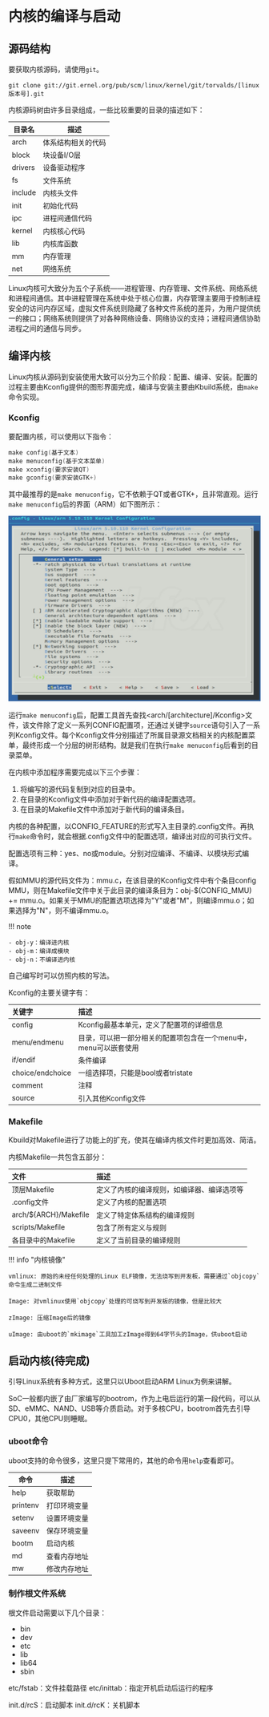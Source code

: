 # 内核的编译与启动

## 源码结构

要获取内核源码，请使用`git`。

```
git clone git://git.ernel.org/pub/scm/linux/kernel/git/torvalds/[linux版本号].git
```

内核源码树由许多目录组成，一些比较重要的目录的描述如下：

| 目录名 | 描述 |
| --- | --- |
| arch | 体系结构相关的代码 |
| block | 块设备I/O层 |
| drivers | 设备驱动程序 |
| fs | 文件系统 |
| include | 内核头文件 |
| init | 初始化代码 |
| ipc | 进程间通信代码 |
| kernel | 内核核心代码 |
| lib | 内核库函数 |
| mm | 内存管理 |
| net | 网络系统 |

Linux内核可大致分为五个子系统——进程管理、内存管理、文件系统、网络系统和进程间通信。其中进程管理在系统中处于核心位置，内存管理主要用于控制进程安全的访问内存区域，虚拟文件系统则隐藏了各种文件系统的差异，为用户提供统一的接口；网络系统则提供了对各种网络设备、网络协议的支持；进程间通信协助进程之间的通信与同步。


## 编译内核

Linux内核从源码到安装使用大致可以分为三个阶段：配置、编译、安装。配置的过程主要由Kconfig提供的图形界面完成，编译与安装主要由Kbuild系统，由`make`命令实现。

### Kconfig

要配置内核，可以使用以下指令：

```C
make config(基于文本)
make menuconfig(基于文本菜单)
make xconfig(要求安装QT)
make gconfig(要求安装GTK+)
```

其中最推荐的是`make menuconfig`，它不依赖于QT或者GTK+，且非常直观。运行`make menuconfig`后的界面（ARM）如下图所示：

![内核菜单配置界面](../../images/kernel/menuconfig.png)

运行`make menuconfig`后，配置工具首先查找<arch/[architecture]/Kconfig\>文件，该文件除了定义一系列CONFIG配置项，还通过关键字`source`语句引入了一系列Kconfig文件。每个Kconfig文件分别描述了所属目录源文档相关的内核配置菜单，最终形成一个分层的树形结构。就是我们在执行`make menuconfig`后看到的目录菜单。

在内核中添加程序需要完成以下三个步骤：

1. 将编写的源代码复制到对应的目录中。
2. 在目录的Kconfig文件中添加对于新代码的编译配置选项。
3. 在目录的Makefile文件中添加对于新代码的编译条目。

内核的各种配置，以CONFIG_FEATURE的形式写入主目录的.config文件。再执行`make`命令时，就会根据.config文件中的配置选项，编译出对应的可执行文件。

配置选项有三种：yes、no或module。分别对应编译、不编译、以模块形式编译。

假如MMU的源代码文件为：mmu.c，在该目录的Kconfig文件中有个条目config MMU，则在Makefile文件中关于此目录的编译条目为：obj-$(CONFIG_MMU) += mmu.o。如果关于MMU的配置选项选择为"Y"或者"M"，则编译mmu.o；如果选择为"N"，则不编译mmu.o。

!!! note

    - obj-y：编译进内核
    - obj-m：编译成模块
    - obj-n：不编译进内核

自己编写时可以仿照内核的写法。

Kconfig的主要关键字有：

| 关键字 | 描述 |
| :------ | :------ |
| config | Kconfig最基本单元，定义了配置项的详细信息 |
| menu/endmenu | 目录，可以把一部分相关的配置项包含在一个menu中，menu可以嵌套使用 |
| if/endif | 条件编译 |
| choice/endchoice | 一组选择项，只能是bool或者tristate |
| comment | 注释 |
| source | 引入其他Kconfig文件 |

### Makefile

Kbuild对Makefile进行了功能上的扩充，使其在编译内核文件时更加高效、简洁。

内核Makefile一共包含五部分：

| 文件 | 描述 |
| :------ | :------ |
| 顶层Makefile | 定义了内核的编译规则，如编译器、编译选项等 |
| .config文件 | 定义了内核的配置选项 |
| arch/${ARCH}/Makefile | 定义了特定体系结构的编译规则 |
| scripts/Makefile | 包含了所有定义与规则 |
| 各目录中的Makefile | 定义了当前目录的编译规则 |

!!! info "内核镜像"

    vmlinux: 原始的未经任何处理的Linux ELF镜像，无法烧写到开发板，需要通过`objcopy`命令生成二进制文件

    Image: 对vmlinux使用`objcopy`处理的可烧写到开发板的镜像，但是比较大

    zImage: 压缩Image后的镜像

    uImage: 由uboot的`mkimage`工具加工zImage得到64字节头的Image，供uboot启动

## 启动内核(待完成)

引导Linux系统有多种方式，这里只以Uboot启动ARM Linux为例来讲解。

SoC一般都内嵌了由厂家编写的bootrom，作为上电后运行的第一段代码，可以从SD、eMMC、NAND、USB等介质启动。对于多核CPU，bootrom首先去引导CPU0，其他CPU则睡眠。


### uboot命令

uboot支持的命令很多，这里只提下常用的，其他的命令用`help`查看即可。

| 命令 | 描述 |
| ---- | ---- |
| help | 获取帮助 |
| printenv | 打印环境变量 |
| setenv | 设置环境变量 |
| saveenv | 保存环境变量 |
| bootm | 启动内核 |
| md | 查看内存地址 |
| mw | 修改内存地址 |


### 制作根文件系统

根文件启动需要以下几个目录：

- bin
- dev
- etc
- lib
- lib64
- sbin

etc/fstab：文件挂载路径
etc/inittab：指定开机启动后运行的程序

init.d/rcS：启动脚本
init.d/rcK：关机脚本




